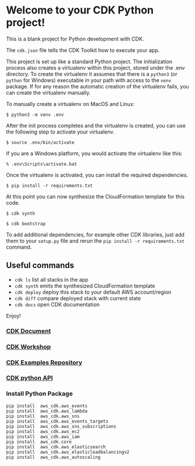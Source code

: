 
# Welcome to your CDK Python project!

This is a blank project for Python development with CDK.

The `cdk.json` file tells the CDK Toolkit how to execute your app.

This project is set up like a standard Python project.  The initialization
process also creates a virtualenv within this project, stored under the .env
directory.  To create the virtualenv it assumes that there is a `python3`
(or `python` for Windows) executable in your path with access to the `venv`
package. If for any reason the automatic creation of the virtualenv fails,
you can create the virtualenv manually.

To manually create a virtualenv on MacOS and Linux:


```
$ python3 -m venv .env
```

After the init process completes and the virtualenv is created, you can use the following
step to activate your virtualenv.

```
$ source .env/bin/activate
```

If you are a Windows platform, you would activate the virtualenv like this:

```
% .env\Scripts\activate.bat
```

Once the virtualenv is activated, you can install the required dependencies.

```
$ pip install -r requirements.txt
```

At this point you can now synthesize the CloudFormation template for this code.

```
$ cdk synth
```

```
$ cdk bootstrap  
```

To add additional dependencies, for example other CDK libraries, just add
them to your `setup.py` file and rerun the `pip install -r requirements.txt`
command.

## Useful commands

 * `cdk ls`          list all stacks in the app
 * `cdk synth`       emits the synthesized CloudFormation template
 * `cdk deploy`      deploy this stack to your default AWS account/region
 * `cdk diff`        compare deployed stack with current state
 * `cdk docs`        open CDK documentation

Enjoy!



### [CDK Document](https://docs.aws.amazon.com/cdk/latest/guide/home.html)

### [CDK Workshop](https://cdkworkshop.com/)

### [CDK Examples Repository](https://github.com/aws-samples/aws-cdk-examples)

### [CDK python API ](https://docs.aws.amazon.com/cdk/api/latest/python/index.html)


### Install Python Package

```shell script
pip install  aws_cdk.aws_events
pip install  aws_cdk.aws_lambda
pip install  aws_cdk.aws_sns
pip install  aws_cdk.aws_events_targets
pip install  aws_cdk.aws_sns_subscriptions
pip install  aws_cdk.aws_ec2
pip install  aws_cdk.aws_iam
pip install  aws_cdk.core
pip install  aws_cdk.aws_elasticsearch
pip install  aws_cdk.aws_elasticloadbalancingv2
pip install  aws_cdk.aws_autoscaling

```